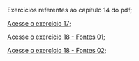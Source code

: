 Exercícios referentes ao capítulo 14 do pdf;

<a href="https://erickpedrosa.github.io/HTML-CSS/Cap%2014/Ex.%20017/index.html">Acesse o exercício 17<a>;

<a href="https://erickpedrosa.github.io/HTML-CSS/Cap%2014/Ex.%20018/fontes01.html">Acesse o exercício 18 - Fontes 01<a>;

<a href="https://erickpedrosa.github.io/HTML-CSS/Cap%2014/Ex.%20018/fontes02.html">Acesse o exercício 18 - Fontes 02<a>;
